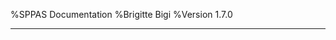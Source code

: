 %SPPAS Documentation
%Brigitte Bigi
%Version 1.7.0

--------------------------------------------------------------------------
